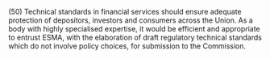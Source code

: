 (50) Technical standards in financial services should ensure adequate protection of depositors, investors and consumers across the Union. As a body with highly specialised expertise, it would be efficient and appropriate to entrust ESMA, with the elaboration of draft regulatory technical standards which do not involve policy choices, for submission to the Commission.